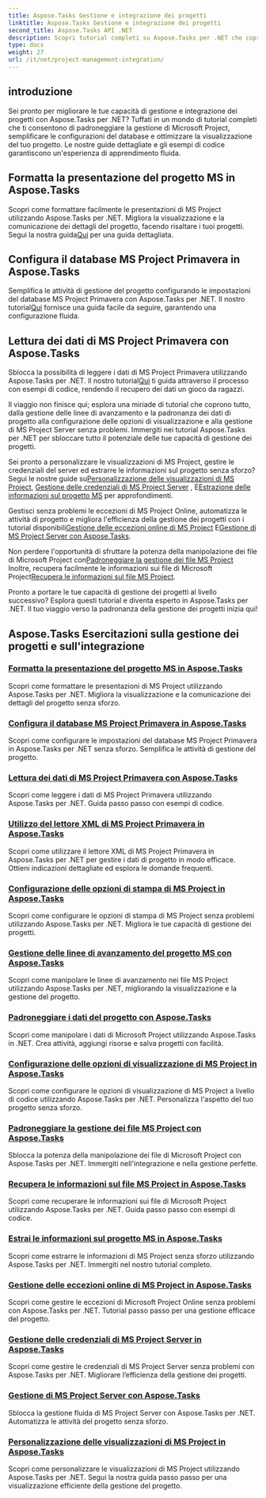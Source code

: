 ```yaml
---
title: Aspose.Tasks Gestione e integrazione dei progetti
linktitle: Aspose.Tasks Gestione e integrazione dei progetti
second_title: Aspose.Tasks API .NET
description: Scopri tutorial completi su Aspose.Tasks per .NET che coprono la gestione, l'integrazione e la personalizzazione di MS Project. Migliora subito le tue capacità di gestione dei progetti!
type: docs
weight: 27
url: /it/net/project-management-integration/
---
```


## introduzione

Sei pronto per migliorare le tue capacità di gestione e integrazione dei progetti con Aspose.Tasks per .NET? Tuffati in un mondo di tutorial completi che ti consentono di padroneggiare la gestione di Microsoft Project, semplificare le configurazioni del database e ottimizzare la visualizzazione del tuo progetto. Le nostre guide dettagliate e gli esempi di codice garantiscono un'esperienza di apprendimento fluida.

## Formatta la presentazione del progetto MS in Aspose.Tasks
Scopri come formattare facilmente le presentazioni di MS Project utilizzando Aspose.Tasks per .NET. Migliora la visualizzazione e la comunicazione dei dettagli del progetto, facendo risaltare i tuoi progetti. Segui la nostra guida[Qui](./presentation-format/) per una guida dettagliata.

## Configura il database MS Project Primavera in Aspose.Tasks
 Semplifica le attività di gestione del progetto configurando le impostazioni del database MS Project Primavera con Aspose.Tasks per .NET. Il nostro tutorial[Qui](./primavera-database-settings/) fornisce una guida facile da seguire, garantendo una configurazione fluida.

## Lettura dei dati di MS Project Primavera con Aspose.Tasks
 Sblocca la possibilità di leggere i dati di MS Project Primavera utilizzando Aspose.Tasks per .NET. Il nostro tutorial[Qui](./primavera-data-reading/) ti guida attraverso il processo con esempi di codice, rendendo il recupero dei dati un gioco da ragazzi.

Il viaggio non finisce qui; esplora una miriade di tutorial che coprono tutto, dalla gestione delle linee di avanzamento e la padronanza dei dati di progetto alla configurazione delle opzioni di visualizzazione e alla gestione di MS Project Server senza problemi. Immergiti nei tutorial Aspose.Tasks per .NET per sbloccare tutto il potenziale delle tue capacità di gestione dei progetti.

 Sei pronto a personalizzare le visualizzazioni di MS Project, gestire le credenziali del server ed estrarre le informazioni sul progetto senza sforzo? Segui le nostre guide su[Personalizzazione delle visualizzazioni di MS Project](./project-views/), [Gestione delle credenziali di MS Project Server](./project-server-credentials/) , E[Estrazione delle informazioni sul progetto MS](./project-information/) per approfondimenti.

 Gestisci senza problemi le eccezioni di MS Project Online, automatizza le attività di progetto e migliora l'efficienza della gestione dei progetti con i tutorial disponibili[Gestione delle eccezioni online di MS Project](./project-online-exceptions/) E[Gestione di MS Project Server con Aspose.Tasks](./project-server-management/).

 Non perdere l'opportunità di sfruttare la potenza della manipolazione dei file di Microsoft Project con[Padroneggiare la gestione dei file MS Project](./project-file-formats/) Inoltre, recupera facilmente le informazioni sui file di Microsoft Project[Recupera le informazioni sul file MS Project](./project-file-information/).

Pronto a portare le tue capacità di gestione dei progetti al livello successivo? Esplora questi tutorial e diventa esperto in Aspose.Tasks per .NET. Il tuo viaggio verso la padronanza della gestione dei progetti inizia qui!

## Aspose.Tasks Esercitazioni sulla gestione dei progetti e sull'integrazione
### [Formatta la presentazione del progetto MS in Aspose.Tasks](./presentation-format/)
Scopri come formattare le presentazioni di MS Project utilizzando Aspose.Tasks per .NET. Migliora la visualizzazione e la comunicazione dei dettagli del progetto senza sforzo.
### [Configura il database MS Project Primavera in Aspose.Tasks](./primavera-database-settings/)
Scopri come configurare le impostazioni del database MS Project Primavera in Aspose.Tasks per .NET senza sforzo. Semplifica le attività di gestione del progetto.
### [Lettura dei dati di MS Project Primavera con Aspose.Tasks](./primavera-data-reading/)
Scopri come leggere i dati di MS Project Primavera utilizzando Aspose.Tasks per .NET. Guida passo passo con esempi di codice.
### [Utilizzo del lettore XML di MS Project Primavera in Aspose.Tasks](./primavera-xml-reader/)
Scopri come utilizzare il lettore XML di MS Project Primavera in Aspose.Tasks per .NET per gestire i dati di progetto in modo efficace. Ottieni indicazioni dettagliate ed esplora le domande frequenti.
### [Configurazione delle opzioni di stampa di MS Project in Aspose.Tasks](./print-options/)
Scopri come configurare le opzioni di stampa di MS Project senza problemi utilizzando Aspose.Tasks per .NET. Migliora le tue capacità di gestione dei progetti.
### [Gestione delle linee di avanzamento del progetto MS con Aspose.Tasks](./progress-lines/)
Scopri come manipolare le linee di avanzamento nei file MS Project utilizzando Aspose.Tasks per .NET, migliorando la visualizzazione e la gestione del progetto.
### [Padroneggiare i dati del progetto con Aspose.Tasks](./project-data/)
Scopri come manipolare i dati di Microsoft Project utilizzando Aspose.Tasks in .NET. Crea attività, aggiungi risorse e salva progetti con facilità.
### [Configurazione delle opzioni di visualizzazione di MS Project in Aspose.Tasks](./project-display-options/)
Scopri come configurare le opzioni di visualizzazione di MS Project a livello di codice utilizzando Aspose.Tasks per .NET. Personalizza l'aspetto del tuo progetto senza sforzo.
### [Padroneggiare la gestione dei file MS Project con Aspose.Tasks](./project-file-formats/)
Sblocca la potenza della manipolazione dei file di Microsoft Project con Aspose.Tasks per .NET. Immergiti nell'integrazione e nella gestione perfette.
### [Recupera le informazioni sul file MS Project in Aspose.Tasks](./project-file-information/)
Scopri come recuperare le informazioni sui file di Microsoft Project utilizzando Aspose.Tasks per .NET. Guida passo passo con esempi di codice.
### [Estrai le informazioni sul progetto MS in Aspose.Tasks](./project-information/)
Scopri come estrarre le informazioni di MS Project senza sforzo utilizzando Aspose.Tasks per .NET. Immergiti nel nostro tutorial completo.
### [Gestione delle eccezioni online di MS Project in Aspose.Tasks](./project-online-exceptions/)
Scopri come gestire le eccezioni di Microsoft Project Online senza problemi con Aspose.Tasks per .NET. Tutorial passo passo per una gestione efficace del progetto.
### [Gestione delle credenziali di MS Project Server in Aspose.Tasks](./project-server-credentials/)
Scopri come gestire le credenziali di MS Project Server senza problemi con Aspose.Tasks per .NET. Migliorare l’efficienza della gestione dei progetti.
### [Gestione di MS Project Server con Aspose.Tasks](./project-server-management/)
Sblocca la gestione fluida di MS Project Server con Aspose.Tasks per .NET. Automatizza le attività del progetto senza sforzo.
### [Personalizzazione delle visualizzazioni di MS Project in Aspose.Tasks](./project-views/)
Scopri come personalizzare le visualizzazioni di MS Project utilizzando Aspose.Tasks per .NET. Segui la nostra guida passo passo per una visualizzazione efficiente della gestione del progetto.